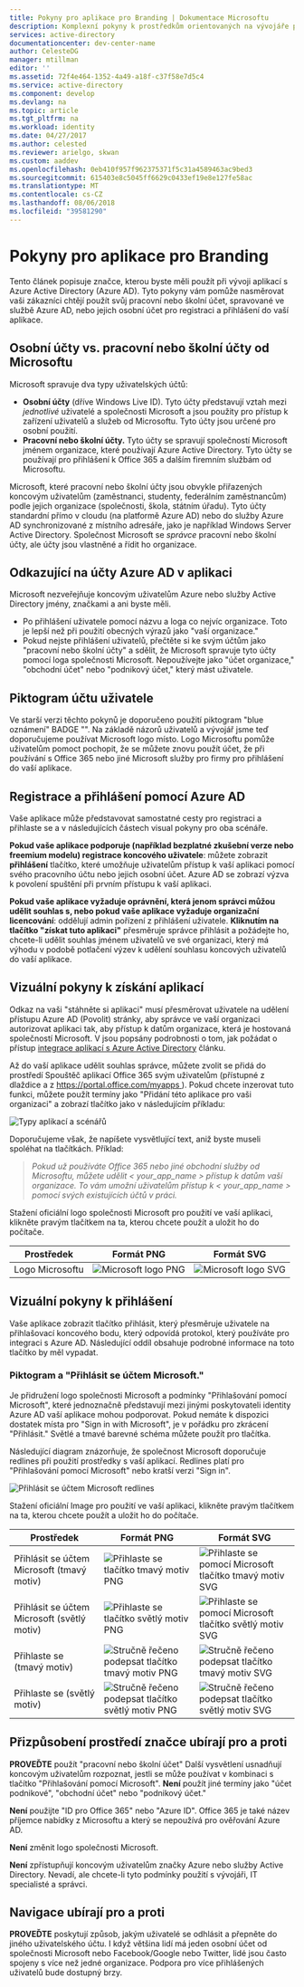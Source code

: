 ```yaml
---
title: Pokyny pro aplikace pro Branding | Dokumentace Microsoftu
description: Komplexní pokyny k prostředkům orientovaných na vývojáře pro službu Azure Active Directory
services: active-directory
documentationcenter: dev-center-name
author: CelesteDG
manager: mtillman
editor: ''
ms.assetid: 72f4e464-1352-4a49-a18f-c37f58e7d5c4
ms.service: active-directory
ms.component: develop
ms.devlang: na
ms.topic: article
ms.tgt_pltfrm: na
ms.workload: identity
ms.date: 04/27/2017
ms.author: celested
ms.reviewer: arielgo, skwan
ms.custom: aaddev
ms.openlocfilehash: 0eb410f957f962375371f5c31a4589463ac9bed3
ms.sourcegitcommit: 615403e8c5045ff6629c0433ef19e8e127fe58ac
ms.translationtype: MT
ms.contentlocale: cs-CZ
ms.lasthandoff: 08/06/2018
ms.locfileid: "39581290"
---
```

# <a name="branding-guidelines-for-applications"></a>Pokyny pro aplikace pro Branding

Tento článek popisuje značce, kterou byste měli použít při vývoji aplikací s Azure Active Directory (Azure AD). Tyto pokyny vám pomůže nasměrovat vaši zákazníci chtějí použít svůj pracovní nebo školní účet, spravované ve službě Azure AD, nebo jejich osobní účet pro registraci a přihlášení do vaší aplikace.

## <a name="personal-accounts-vs-work-or-school-accounts-from-microsoft"></a>Osobní účty vs. pracovní nebo školní účty od Microsoftu

Microsoft spravuje dva typy uživatelských účtů:

* **Osobní účty** (dříve Windows Live ID). Tyto účty představují vztah mezi *jednotlivé* uživatelé a společnosti Microsoft a jsou použity pro přístup k zařízení uživatelů a služeb od Microsoftu. Tyto účty jsou určené pro osobní použití.
* **Pracovní nebo školní účty.** Tyto účty se spravují společností Microsoft jménem organizace, které používají Azure Active Directory. Tyto účty se používají pro přihlášení k Office 365 a dalším firemním službám od Microsoftu.

Microsoft, které pracovní nebo školní účty jsou obvykle přiřazených koncovým uživatelům (zaměstnanci, studenty, federálním zaměstnancům) podle jejich organizace (společnosti, škola, státním úřadu). Tyto účty standardní přímo v cloudu (na platformě Azure AD) nebo do služby Azure AD synchronizované z místního adresáře, jako je například Windows Server Active Directory. Společnost Microsoft se *správce* pracovní nebo školní účty, ale účty jsou vlastněné a řídit ho organizace.

## <a name="referring-to-azure-ad-accounts-in-your-application"></a>Odkazující na účty Azure AD v aplikaci

Microsoft nezveřejňuje koncovým uživatelům Azure nebo služby Active Directory jmény, značkami a ani byste měli.

* Po přihlášení uživatele pomocí názvu a loga co nejvíc organizace. Toto je lepší než při použití obecných výrazů jako "vaší organizace."
* Pokud nejste přihlášení uživatelů, přečtěte si ke svým účtům jako "pracovní nebo školní účty" a sdělit, že Microsoft spravuje tyto účty pomocí loga společnosti Microsoft. Nepoužívejte jako "účet organizace," "obchodní účet" nebo "podnikový účet," který mást uživatele.

## <a name="user-account-pictogram"></a>Piktogram účtu uživatele

Ve starší verzi těchto pokynů je doporučeno použití piktogram "blue oznámení" BADGE "". Na základě názorů uživatelů a vývojář jsme teď doporučujeme používat Microsoft logo místo. Logo Microsoftu pomůže uživatelům pomoct pochopit, že se můžete znovu použít účet, že při používání s Office 365 nebo jiné Microsoft služby pro firmy pro přihlášení do vaší aplikace.

## <a name="signing-up-and-signing-in-with-azure-ad"></a>Registrace a přihlášení pomocí Azure AD

Vaše aplikace může představovat samostatné cesty pro registraci a přihlaste se a v následujících částech visual pokyny pro oba scénáře.

**Pokud vaše aplikace podporuje (například bezplatné zkušební verze nebo freemium modelu) registrace koncového uživatele**: můžete zobrazit **přihlášení** tlačítko, které umožňuje uživatelům přístup k vaší aplikaci pomocí svého pracovního účtu nebo jejich osobní účet. Azure AD se zobrazí výzva k povolení spuštění při prvním přístupu k vaší aplikaci.

**Pokud vaše aplikace vyžaduje oprávnění, která jenom správci můžou udělit souhlas s, nebo pokud vaše aplikace vyžaduje organizační licencování**: oddělují admin pořízení z přihlášení uživatele. **Kliknutím na tlačítko "získat tuto aplikaci"** přesměruje správce přihlásit a požádejte ho, chcete-li udělit souhlas jménem uživatelů ve své organizaci, který má výhodu v podobě potlačení výzev k udělení souhlasu koncových uživatelů do vaší aplikace.

## <a name="visual-guidance-for-app-acquisition"></a>Vizuální pokyny k získání aplikací

Odkaz na vaši "stáhněte si aplikaci" musí přesměrovat uživatele na udělení přístupu Azure AD (Povolit) stránky, aby správce ve vaší organizaci autorizovat aplikaci tak, aby přístup k datům organizace, která je hostovaná společností Microsoft. V jsou popsány podrobnosti o tom, jak požádat o přístup [integrace aplikací s Azure Active Directory](quickstart-v1-integrate-apps-with-azure-ad.md) článku.

Až do vaší aplikace udělit souhlas správce, můžete zvolit se přidá do prostředí Spouštěč aplikací Office 365 svým uživatelům (přístupné z dlaždice a z [ https://portal.office.com/myapps ](https://portal.office.com/myapps)). Pokud chcete inzerovat tuto funkci, můžete použít termíny jako "Přidání této aplikace pro vaši organizaci" a zobrazí tlačítko jako v následujícím příkladu:

![Typy aplikací a scénářů](./media/howto-add-branding-in-azure-ad-apps/add-to-my-org.png)

Doporučujeme však, že napíšete vysvětlující text, aniž byste museli spoléhat na tlačítkách. Příklad:

> *Pokud už používáte Office 365 nebo jiné obchodní služby od Microsoftu, můžete udělit < your_app_name > přístup k datům vaší organizace. To vám umožní uživatelům přístup k < your_app_name > pomocí svých existujících účtů v práci.*

Stažení oficiální logo společnosti Microsoft pro použití ve vaší aplikaci, klikněte pravým tlačítkem na ta, kterou chcete použít a uložit ho do počítače.

| Prostředek                                | Formát PNG | Formát SVG |
| ------------------------------------ | ---------- | ---------- |
| Logo Microsoftu  | ![Microsoft logo PNG](./media/howto-add-branding-in-azure-ad-apps/MS-SymbolLockup_MSSymbol_19.png) | ![Microsoft logo SVG](./media/howto-add-branding-in-azure-ad-apps/MS-SymbolLockup_MSSymbol_19.svg) |

## <a name="visual-guidance-for-sign-in"></a>Vizuální pokyny k přihlášení

Vaše aplikace zobrazit tlačítko přihlásit, který přesměruje uživatele na přihlašovací koncového bodu, který odpovídá protokol, který používáte pro integraci s Azure AD. Následující oddíl obsahuje podrobné informace na toto tlačítko by měl vypadat.

### <a name="pictogram-and-sign-in-with-microsoft"></a>Piktogram a "Přihlásit se účtem Microsoft."

Je přidružení logo společnosti Microsoft a podmínky "Přihlašování pomocí Microsoft", které jednoznačně představují mezi jinými poskytovateli identity Azure AD vaší aplikace mohou podporovat. Pokud nemáte k dispozici dostatek místa pro "Sign in with Microsoft", je v pořádku pro zkrácení "Přihlásit." Světlé a tmavé barevné schéma můžete použít pro tlačítka.

Následující diagram znázorňuje, že společnost Microsoft doporučuje redlines při použití prostředky s vaší aplikací. Redlines platí pro "Přihlašování pomocí Microsoft" nebo kratší verzi "Sign in".

![Přihlásit se účtem Microsoft redlines](./media/howto-add-branding-in-azure-ad-apps/Sign-in-with-Microsoft-redlines.png)

Stažení oficiální Image pro použití ve vaší aplikaci, klikněte pravým tlačítkem na ta, kterou chcete použít a uložit ho do počítače.

| Prostředek                                | Formát PNG | Formát SVG |
| ------------------------------------ | ---------- | ---------- |
| Přihlásit se účtem Microsoft (tmavý motiv)  | ![Přihlaste se tlačítko tmavý motiv PNG](./media/howto-add-branding-in-azure-ad-apps/MS-SymbolLockup_SignIn_dark.png) | ![Přihlaste se pomocí Microsoft tlačítko tmavý motiv SVG](./media/howto-add-branding-in-azure-ad-apps/MS-SymbolLockup_SignIn_dark.svg) |
| Přihlásit se účtem Microsoft (světlý motiv) | ![Přihlaste se tlačítko světlý motiv PNG](./media/howto-add-branding-in-azure-ad-apps/MS-SymbolLockup_SignIn_light.png) | ![Přihlaste se pomocí Microsoft tlačítko světlý motiv SVG](./media/howto-add-branding-in-azure-ad-apps/MS-SymbolLockup_SignIn_light.svg) |
| Přihlaste se (tmavý motiv)                 | ![Stručně řečeno podepsat tlačítko tmavý motiv PNG](./media/howto-add-branding-in-azure-ad-apps/MS-SymbolLockup_SignIn_dark_short.png) | ![Stručně řečeno podepsat tlačítko tmavý motiv SVG](./media/howto-add-branding-in-azure-ad-apps/MS-SymbolLockup_SignIn_dark_short.svg) |
| Přihlaste se (světlý motiv)                | ![Stručně řečeno podepsat tlačítko světlý motiv PNG](./media/howto-add-branding-in-azure-ad-apps/MS-SymbolLockup_SignIn_light_short.png) | ![Stručně řečeno podepsat tlačítko světlý motiv SVG](./media/howto-add-branding-in-azure-ad-apps/MS-SymbolLockup_SignIn_light_short.svg) |


## <a name="branding-dos-and-donts"></a>Přizpůsobení prostředí značce ubírají pro a proti

**PROVEĎTE** použít "pracovní nebo školní účet" Další vysvětlení usnadňují koncovým uživatelům rozpoznat, jestli se může používat v kombinaci s tlačítko "Přihlašování pomocí Microsoft". **Není** použít jiné termíny jako "účet podnikové", "obchodní účet" nebo "podnikový účet."

**Není** použijte "ID pro Office 365" nebo "Azure ID". Office 365 je také název příjemce nabídky z Microsoftu a který se nepoužívá pro ověřování Azure AD.

**Není** změnit logo společnosti Microsoft.

**Není** zpřístupňují koncovým uživatelům značky Azure nebo služby Active Directory. Nevadí, ale chcete-li tyto podmínky použití s vývojáři, IT specialisté a správci.

## <a name="navigation-dos-and-donts"></a>Navigace ubírají pro a proti

**PROVEĎTE** poskytují způsob, jakým uživatelé se odhlásit a přepněte do jiného uživatelského účtu. I když většina lidí má jeden osobní účet od společnosti Microsoft nebo Facebook/Google nebo Twitter, lidé jsou často spojeny s více než jedné organizace. Podpora pro více přihlášených uživatelů bude dostupný brzy.

